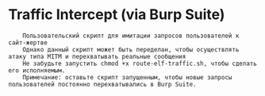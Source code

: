 #    Traffic Intercept (via Burp Suite)
        Пользовательский скрипт для имитации запросов пользователей к сайт-жертве
        Однако данный скрипт может быть переделан, чтобы осуществлять атаку типа MITM и перехватывать реальные сообщения
        Не забудьте запустить chmod +x route-elf-traffic.sh, чтобы сделать его исполняемым.
        Примечание: оставьте скрипт запущенным, чтобы новые запросы пользователей постоянно перехватывались в Burp Suite.
